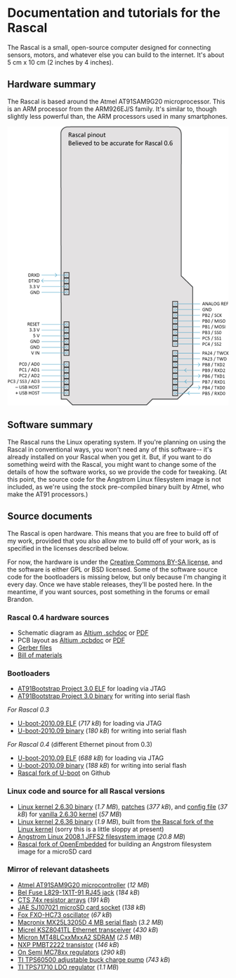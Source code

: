 # Documentation and tutorials for the Rascal #

The Rascal is a small, open-source computer designed for connecting sensors, motors, and whatever else you can build to the internet. It's about 5 cm x 10 cm (2 inches by 4 inches).

## Hardware summary ##

The Rascal is based around the Atmel AT91SAM9G20 microprocessor. This is an ARM processor from the ARM926EJ/S family. It's similar to, though slightly less powerful than, the ARM processors used in many smartphones.

<img src="/img/pinout.png" alt="What's on each pin of the connectors on the Rascal">

## Software summary ##

The Rascal runs the Linux operating system. If you're planning on using the Rascal in conventional ways, you won't need any of this software-- it's already installed on your Rascal when you get it. But, if you want to do something weird with the Rascal, you might want to change some of the details of how the software works, so we provide the code for tweaking. (At this point, the source code for the Angstrom Linux filesystem image is not included, as we're using the stock pre-compiled binary built by Atmel, who make the AT91 processors.)

## Source documents ##

The Rascal is open hardware. This means that you are free to build off of my work, provided that you also allow me to build off of your work, as is specified in the licenses described below.

For now, the hardware is under the [Creative Commons BY-SA license][33], and the software is either GPL or BSD licensed. Some of the software source code for the bootloaders is missing below, but only because I'm changing it every day. Once we have stable releases, they'll be posted here. In the meantime, if you want sources, post something in the forums or email Brandon.

### Rascal 0.4 hardware sources ###
 * Schematic diagram as [Altium .schdoc][1] or [PDF][31]
 * PCB layout as [Altium .pcbdoc][2] or [PDF][32]
 * [Gerber files][34]
 * [Bill of materials][35]

### Bootloaders ###
 * [AT91Bootstrap Project 3.0 ELF][4] for loading via JTAG
 * [AT91Bootstrap Project 3.0 binary][5] for writing into serial flash

*For Rascal 0.3*

 * [U-boot-2010.09 ELF][6] (*717 kB*) for loading via JTAG
 * [U-boot-2010.09 binary][7] (*180 kB*) for writing into serial flash

*For Rascal 0.4* (different Ethernet pinout from 0.3)

 * [U-boot-2010.09 ELF][8] (*688 kB*) for loading via JTAG
 * [U-boot-2010.09 binary][9] (*188 kB*) for writing into serial flash
 * [Rascal fork of U-boot][28] on Github

### Linux code and source for all Rascal versions ###
 * [Linux kernel 2.6.30 binary][10] (*1.7 MB*), [patches][11] (*377 kB*), and [config file][12] (*37 kB*) for [vanilla 2.6.30 kernel][13] (*57 MB*)
 * [Linux kernel 2.6.36 binary][27] (*1.9 MB*), built from [the Rascal fork of the Linux kernel][29] (sorry this is a little sloppy at present)
 * [Angstrom Linux 2008.1 JFFS2 filesystem image][14] (*20.8 MB*)
 * [Rascal fork of OpenEmbedded][30] for building an Angstrom filesystem image for a microSD card

### Mirror of relevant datasheets ###
 * [Atmel AT91SAM9G20 microcontroller][15] (*12 MB*)
 * [Bel Fuse L829-1X1T-91 RJ45 jack][16] (*184 kB*)
 * [CTS 74x resistor arrays][17] (*191 kB*)
 * [JAE SJ107021 microSD card socket][18] (*138 kB*)
 * [Fox FXO-HC73 oscillator][36] (*67 kB*)
 * [Macronix MX25L3205D 4 MB serial flash][19] (*3.2 MB*)
 * [Micrel KSZ8041TL Ethernet transceiver][20] (*430 kB*)
 * [Micron MT48LCxxMxxA2 SDRAM][21] (*2.5 MB*)
 * [NXP PMBT2222 transistor][22] (*146 kB*)
 * [On Semi MC78xx regulators][23] (*290 kB*)
 * [TI TPS60500 adjustable buck charge pump][24] (*743 kB*)
 * [TI TPS71710 LDO regulator][25] (*1.1 MB*)

[1]: http://rascalmicro.com/files/rascal-0.4/rascal-0.4.schdoc
[2]: http://rascalmicro.com/files/rascal-0.4/rascal-0.4.pcbdoc
[3]: http://rascalmicro.com/files/rascal-0.2/rascal-0.2-gerbers.zip
[4]: http://rascalmicro.com/files/rascal-0.x/boot-rascal-serialflash2sdram.elf
[5]: http://rascalmicro.com/files/rascal-0.x/boot-rascal-serialflash2sdram.bin
[6]: http://rascalmicro.com/files/rascal-0.3/u-boot.elf
[7]: http://rascalmicro.com/files/rascal-0.3/u-boot.bin
[8]: http://rascalmicro.com/files/rascal-0.4/u-boot.elf
[9]: http://rascalmicro.com/files/rascal-0.4/u-boot.bin
[10]: http://rascalmicro.com/files/rascal-0.x/linux-2.6.30.bin
[11]: http://rascalmicro.com/files/rascal-0.x/rascal-linux-2.6.30-patchset.zip
[12]: http://rascalmicro.com/files/rascal-0.x/rascal_defconfig
[13]: http://www.kernel.org/pub/linux/kernel/v2.6/linux-2.6.30.tar.bz2
[14]: http://rascalmicro.com/files/rascal-0.x/angstrom.jffs2
[15]: http://rascalmicro.com/files/datasheets/Atmel%20AT91SAM9G20%20microcontroller.pdf
[16]: http://rascalmicro.com/files/datasheets/Bel%20Fuse%20L829-1X1T-91%20RJ45%20jack.pdf
[17]: http://rascalmicro.com/files/datasheets/CTS%2074x%20resistor%20arrays.pdf
[18]: http://rascalmicro.com/files/datasheets/JAE%20SJ107021%20microSD%20card%20socket.pdf
[19]: http://rascalmicro.com/files/datasheets/Macronix%20MX25L3205D%204%20MB%20serial%20flash.pdf
[20]: http://rascalmicro.com/files/datasheets/Micrel%20KSZ8041TL%20Ethernet%20transceiver.pdf
[21]: http://rascalmicro.com/files/datasheets/Micron%20MT48LCxxMxxA2%20SDRAM.pdf
[22]: http://rascalmicro.com/files/datasheets/NXP%20PMBT2222%20transistor.pdf
[23]: http://rascalmicro.com/files/datasheets/On%20Semi%20MC78xx%20regulators.pdf
[24]: http://rascalmicro.com/files/datasheets/TI%20TPS60500%20adjustable%20buck%20charge%20pump.pdf
[25]: http://rascalmicro.com/files/datasheets/TI%20TPS71710%20LDO%20regulator.pdf
[26]: http://rascalmicro.com/files/rascal-0.3/at91bootstrap.bin
[27]: http://rascalmicro.com/files/rascal-0.x/linux-2.6.36.bin
[28]: https://github.com/rascalmicro/u-boot-rascal
[29]: https://github.com/rascalmicro/linux-2.6
[30]: https://github.com/rascalmicro/openembedded-rascal
[31]: http://rascalmicro.com/files/rascal-0.4/rascal-0.4-schematic.pdf
[32]: http://rascalmicro.com/files/rascal-0.4/rascal-0.4-pcb.pdf
[33]: http://creativecommons.org/licenses/by-sa/3.0/us/
[34]: http://rascalmicro.com/files/rascal-0.4/rascal-0.4-gerbers.zip
[35]: http://rascalmicro.com/files/rascal-0.4/rascal-0.4-bom.xlsx
[36]: http://rascalmicro.com/files/datasheets/Fox%20FXO-HC73%20oscillator.pdf

